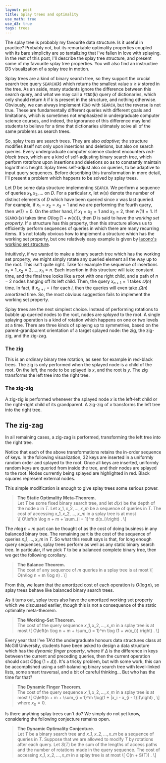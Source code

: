 ```yaml
---
layout: post
title: Splay trees and optimality
use_math: true
use_d3: true
tags: trees
---
```


The splay tree is probably my favourite data structure. Is it useful
in practice? Probably not, but its remarkable optimality properties
coupled with its bare simplicity are so tantalizing that I've fallen
in love with splaying. In the rest of this post, I'll describe the
splay tree structure, and present some of my favourite splay tree
properties. You will also find an instructive D3 visualization of a
splay tree in motion.

Splay trees are a kind of binary search tree, so they support the
crucial search tree query $\texttt{SEARCH}(k)$ which returns the
smallest value $x \ge k$ stored in the tree. As an aside, many
students ignore the difference between this search query, and what we
may call a $\texttt{FIND}(k)$ query of dictionaries, which only should
return $k$ if $k$ is present in the structure, and nothing
otherwise. Obviously, we can always implement $\texttt{FIND}$ with
$\texttt{SEARCH}$, but the reverse is not true. These are
fundamentally different queries with different goals and limitations,
which is sometimes not emphasized in undergraduate computer science
courses, and indeed, the ignorance of this difference may lend
students to believe for a time that dictionaries ultimately solve all
of the same problems as search trees.

So, splay trees are search trees. They are also *adaptive*; the
structure modifies itself not only upon insertions and deletions, but
also on search queries. Every undergraduate computer science student
encounters *red-black trees*, which are a kind of self-adjusting
binary search tree, which perform *rotations* upon insertions and
deletions so as to constantly maintain logarithmic height. Splay trees
self-adjust also on queries, to be adaptive to input query
sequences. Before describing this transformation in more detail, I'll
present a problem which happens to be solved by splay trees.

Let $D$ be some data structure implementing $\texttt{SEARCH}$. We
perform a sequence of queries $x_1, x_2, \dots$ on $D$. For a
particular $x$, let $w(x)$ denote the number of distinct elements of
$D$ which have been queried since $x$ was last queried. For example,
if $x_1 = x_2 = x_3 = 1$ and we are performing the fourth query, then
$w(1) = 0$. On the other hand, if $x_1 = x_2 = 1$ and $x_3 = 2$, then
$w(1) = 1$. If $\texttt{SEARCH}(x)$ takes time $O(\log (1 + w(x)))$,
then $D$ is said to have the *working set property.* If a structure
has this property, then this structure allows us to efficiently
perform sequences of queries in which there are many recurring
items. It's not totally obvious how to implement a structure which has
the working set property, but one relatively easy example is given by
[Iacono's working set structure][iacono].

Intuitively, if we wanted to make a binary search tree which has the
working set property, we might simply rotate any queried element all
the way up to the root. This isn't quite right. Take for example the
sequence of insertions $x_1 = 1, x_2 = 2, \dots, x_n = n$. Each
insertion in this structure will take constant time, and the final
tree looks like a root with one right child, and a path of $n - 2$
nodes hanging off its left child. Then, the query $x_{n + 1} = 1$
takes $\varOmega(n)$ time. In fact, if $x_{n + i} = i$ for each $i$,
then the queries will even take $\varOmega(n)$ amortized time. So, the
most obvious suggestion fails to implement the working set property.

Splay trees are the next simplest choice. Instead of performing
rotations to bubble up queried nodes to the root, nodes are *splayed*
to the root. A single splaying operation is a kind of rotation which
happens on one or two levels at a time. There are three kinds of
splaying up to symmetries, based on the parent-grandparent orientation
of a target splayed node: the zig, the zig-zig, and the zig-zag.

### The zig

This is an ordinary binary tree rotation, as seen for example in
red-black trees. The zig is only performed when the splayed node is a
child of the root. On the left, the node to be splayed is $x$, and the
root is $y$. The zig transforms the left tree into the right tree.

<div id="zig" align="center"></div>
<script type="text/javascript" src="/assets/2019-07-27-splay-trees/zig.min.js"></script>

### The zig-zig

A zig-zig is performed whenever the splayed node $x$ is the left-left
child or the right-right child of its grandparent. A zig-zig of $x$
transforms the left tree into the right tree.

<div id="zigzig" align="center"></div>
<script type="text/javascript" src="/assets/2019-07-27-splay-trees/zigzig.min.js"></script>

## The zig-zag

In all remaining cases, a zig-zag is performed, transforming the left
tree into the right tree.

<div id="zigzag" align="center"></div>
<script type="text/javascript" src="/assets/2019-07-27-splay-trees/zigzag.min.js"></script>

Notice that each of the above transformations retains the in-order
sequence of keys. In the following visualization, 32 keys are inserted
in a uniformly random order and splayed to the root. Once all keys are
inserted, uniformly random keys are queried from inside the tree, and
their nodes are splayed to the root. Nodes currently being splayed are
highlighted in red. Black squares represent external nodes.

<div id="splay" align="center"></div>
<script type="text/javascript" src="/assets/2019-07-27-splay-trees/splay.min.js"></script>

This simple modification is enough to give splay trees some serious
power.

>**The Static Optimality Meta-Theorem.**  
> Let $T$ be some fixed binary search tree, and let $d(x)$ be the depth of the node $x$ in $T$. Let $x\_1, x\_2, \dots, x\_m$ be a sequence of queries in $T$. The cost of accessing $x\_1, x\_2, \dots, x\_m$ in a splay tree is at most  
>\\[
>	O\left(n \log n + m + \sum\_{i = 1}^m d(x\_i)\right) .
>\\]

The $n \log n + m$ part can be thought of as the cost of doing
business in any balanced binary tree. The remaining part is the cost
of the sequence of queries $x\_1, \dots, x\_m$ in $T$. So what this
result says is that, for long enough query sequences, splay trees
perform as well as any static binary search tree. In particular, if we
pick $T$ to be a balanced complete binary tree, then we get the
following corollary.

>**The Balance Theorem.**  
> The cost of any sequence of $m$ queries in a splay tree is at most
>\\[
>	O(n\log n + m \log n) .
>\\]

From this, we learn that the amortized cost of each operation is
$O(\log n)$, so splay trees behave like balanced binary search trees.

As it turns out, splay trees also have the amortized working set
property which we discussed earlier, though this is not a consequence
of the static optimality meta-theorem.

>**The Working-Set Theorem.**  
> The cost of the query sequence $x\_1, x\_2, \dots, x\_m$ in a splay tree is at most
>\\[
>	O\left(n \log n + m + \sum_{i = 1}^m \log (1 + w(x\_i)) \right) .
>\\]

Every year that I've TA'd the undergraduate honours data structures
class at McGill University, students have been asked to design a data
structure which has the *dynamic finger property*, where if $\Delta$
is the difference in keys between the current and preceding queries,
then the current operation should cost $O(\log (1 + \Delta))$. It's a
tricky problem, but with some work, this can be accomplished using
a self-balancing binary search tree with level-linked lists, some
smart traversal, and a bit of careful thinking... But who has the time
for that?

>**The Dynamic Finger Theorem.**  
> The cost of the query sequence $x\_1, x\_2, \dots, x\_m$ in a splay tree is at most
>\\[
>	O\left(n + m + \sum_{i = 1}^m \log(1 + |x_i - x_{i - 1}|)\right) ,
>\\]
> where $x_0 = 0$.

Is there anything splay trees can't do? We simply do not yet know,
considering the following conjecture remains open.

>**The Dynamic Optimality Conjecture.**  
> Let $T$ be a binary search tree and $x\_1, x\_2, \dots, x\_m$ be a sequence of queries in $T$. Suppose that we are allowed to modify $T$ by rotations after each query. Let $S(T)$ be the sum of the lengths of access paths and the number of rotations made in the query sequence. The cost of accessing $x\_1, x\_2, \dots, x\_m$ in a splay tree is at most
> \\[
>	O(n + S(T)) .
> \\]

[iacono]: https://en.wikipedia.org/wiki/Iacono%27s_working_set_structure